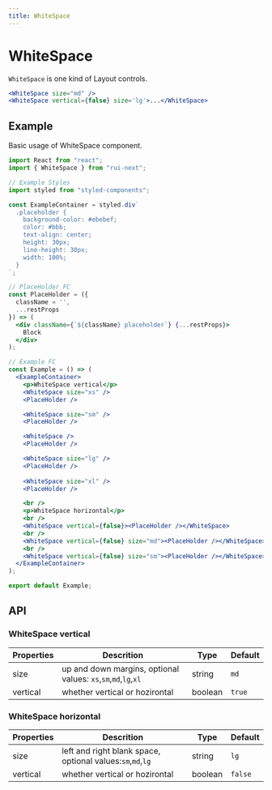 ```yaml
---
title: WhiteSpace
---
```


# WhiteSpace

`WhiteSpace` is one kind of Layout controls.

```jsx
<WhiteSpace size="md" />
<WhiteSpace vertical={false} size='lg'>...</WhiteSpace>
```

## Example

Basic usage of WhiteSpace component.

```jsx live=local
import React from "react";
import { WhiteSpace } from "rui-next";

// Example Styles
import styled from "styled-components";

const ExampleContainer = styled.div`
  .placeholder {
    background-color: #ebebef;
    color: #bbb;
    text-align: center;
    height: 30px;
    line-height: 30px;
    width: 100%;
  }
`;

// PlaceHolder FC
const PlaceHolder = ({
  className = '',
  ...restProps
}) => (
  <div className={`${className} placeholder`} {...restProps}>
    Block
  </div>
);

// Example FC
const Example = () => (
  <ExampleContainer>
    <p>WhiteSpace vertical</p>
    <WhiteSpace size="xs" />
    <PlaceHolder />

    <WhiteSpace size="sm" />
    <PlaceHolder />

    <WhiteSpace />
    <PlaceHolder />

    <WhiteSpace size="lg" />
    <PlaceHolder />
    
    <WhiteSpace size="xl" />
    <PlaceHolder />

    <br />
    <p>WhiteSpace horizontal</p>
    <br />
    <WhiteSpace vertical={false}><PlaceHolder /></WhiteSpace>
    <br />
    <WhiteSpace vertical={false} size="md"><PlaceHolder /></WhiteSpace>
    <br />
    <WhiteSpace vertical={false} size="sm"><PlaceHolder /></WhiteSpace>
  </ExampleContainer>
);

export default Example;
```

## API

### WhiteSpace vertical

Properties | Descrition | Type | Default
-----------|------------|------|--------
| size | up and down margins, optional values: `xs`,`sm`,`md`,`lg`,`xl` | string | `md` |
| vertical | whether vertical or hozirontal | boolean | `true` |

### WhiteSpace horizontal

Properties | Descrition | Type | Default
-----------|------------|------|--------
| size | left and right blank space, optional values:`sm`,`md`,`lg` | string | `lg` |
| vertical | whether vertical or hozirontal | boolean | `false` |
